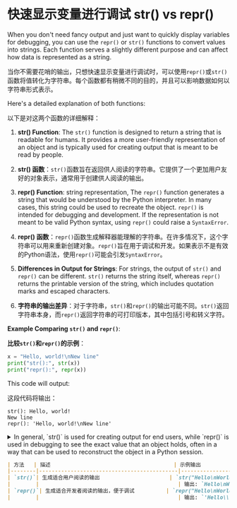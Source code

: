 # 快速显示变量进行调试 str() vs repr()
When you don't need fancy output and just want to quickly display variables for debugging, you can use the `repr()` or `str()` functions to convert values into strings. Each function serves a slightly different purpose and can affect how data is represented as a string.

当你不需要花哨的输出，只想快速显示变量进行调试时，可以使用`repr()`或`str()`函数将值转化为字符串。每个函数都有稍微不同的目的，并且可以影响数据如何以字符串形式表示。

Here's a detailed explanation of both functions:

以下是对这两个函数的详细解释：

1. **str() Function**: The `str()` function is designed to return a string that is readable for humans. It provides a more user-friendly representation of an object and is typically used for creating output that is meant to be read by people.

1. **str() 函数**：`str()`函数旨在返回供人阅读的字符串。它提供了一个更加用户友好的对象表示，通常用于创建供人阅读的输出。

2. **repr() Function**: string representation, The `repr()` function generates a string that would be understood by the Python interpreter. In many cases, this string could be used to recreate the object. `repr()` is intended for debugging and development. If the representation is not meant to be valid Python syntax, using `repr()` could raise a `SyntaxError`.

2. **repr() 函数**：`repr()`函数生成解释器能理解的字符串。在许多情况下，这个字符串可以用来重新创建对象。`repr()`旨在用于调试和开发。如果表示不是有效的Python语法，使用`repr()`可能会引发`SyntaxError`。

3. **Differences in Output for Strings**: For strings, the output of `str()` and `repr()` can be different. `str()` returns the string itself, whereas `repr()` returns the printable version of the string, which includes quotation marks and escaped characters.

3. **字符串的输出差异**：对于字符串，`str()`和`repr()`的输出可能不同。`str()`返回字符串本身，而`repr()`返回字符串的可打印版本，其中包括引号和转义字符。

**Example Comparing `str()` and `repr()`**:

**比较`str()`和`repr()`的示例**：

```python
x = "Hello, world!\nNew line"
print("str():", str(x))
print("repr():", repr(x))
```

This code will output:

这段代码将输出：

```
str(): Hello, world!
New line
repr(): 'Hello, world!\nNew line'
```

<details>
  <summary>In general, `str()` is used for creating output for end users, while `repr()` is used in debugging to see the exact value that an object holds, often in a way that can be used to reconstruct the object in a Python session.</summary>

一般来说，`str()`用于为最终用户创建输出，而`repr()`用于调试中查看对象持有的确切值，通常以一种可以在Python会话中重新构建对象的方式使用。

是的，`str()` 和 `repr()` 在 Python 中有不同的用途和输出。以下是它们的详细说明和示例：

### `str()` 和 `repr()` 的区别

- **`str()`**:
  - 用于生成适合人类阅读的输出。
  - 通常用于显示对象的简洁和友好的描述。
  
- **`repr()`**:
  - 用于生成适合开发者阅读的输出。
  - 通常用于显示对象的详细和准确的表示，以便在调试时查看对象的确切值。
  - 输出的字符串通常可以用 `eval()` 函数重新创建该对象。

### 示例

```python
# 定义一个字符串
s = "Hello\nWorld"

# 使用 str() 输出
print(str(s))  # 输出: Hello
               #       World

# 使用 repr() 输出
print(repr(s)) # 输出: 'Hello\nWorld'
```

从示例可以看出，`str()` 返回的字符串是直接的用户友好型显示，而 `repr()` 返回的字符串包含了字符串的转义字符和引号。

### 实际使用场景

- **`str()`**:
  - 用于生成输出给终端用户。例如：
    ```python
    name = "Alice"
    print(f"Hello, {name}!")  # 输出: Hello, Alice!
    ```
  
- **`repr()`**:
  - 用于生成调试信息和日志。例如：
    ```python
    import logging
    logging.basicConfig(level=logging.DEBUG)
    logging.debug(f"The value of s is: {repr(s)}")  # 输出: The value of s is: 'Hello\nWorld'
    ```
    
</details>

```markdown
| 方法   | 描述                                       | 示例输出                |
|--------|--------------------------------------------|-------------------------|
| `str()`| 生成适合用户阅读的输出                      | `str("Hello\nWorld")`   |
|        |                                            | 输出: `Hello\nWorld`    |
| `repr()`| 生成适合开发者阅读的输出，便于调试          | `repr("Hello\nWorld")`  |
|        |                                            | 输出: `'Hello\\nWorld'` |
```

